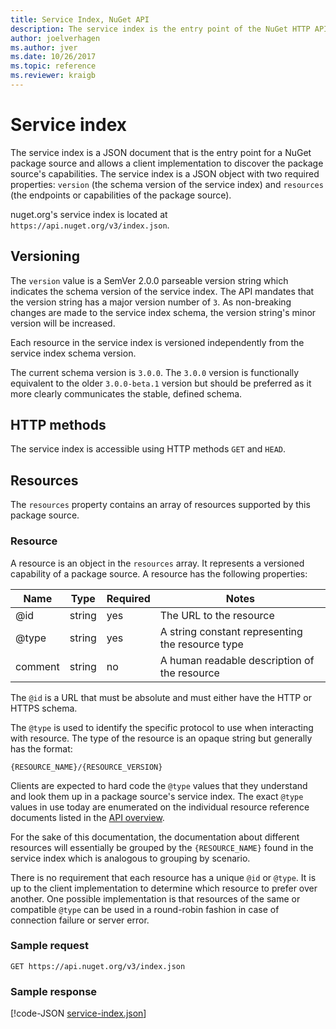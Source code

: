 ```yaml
---
title: Service Index, NuGet API
description: The service index is the entry point of the NuGet HTTP API and enumerates the capabilities of the server.
author: joelverhagen
ms.author: jver
ms.date: 10/26/2017
ms.topic: reference
ms.reviewer: kraigb
---
```


# Service index

The service index is a JSON document that is the entry point for a NuGet package source and allows a client
implementation to discover the package source's capabilities. The service index is a JSON object with two required
properties: `version` (the schema version of the service index) and `resources`  (the endpoints or capabilities of the
package source).

nuget.org's service index is located at `https://api.nuget.org/v3/index.json`.

## Versioning

The `version` value is a SemVer 2.0.0 parseable version string which indicates the schema version of the service index. The API mandates that the version string has a major version number of `3`. As non-breaking changes are made to the service index schema, the version string's minor version will be increased.

Each resource in the service index is versioned independently from the service index schema version.

The current schema version is `3.0.0`. The `3.0.0` version is functionally equivalent to the older `3.0.0-beta.1`
version but should be preferred as it more clearly communicates the stable, defined schema.

## HTTP methods

The service index is accessible using HTTP methods `GET` and `HEAD`.

## Resources

The `resources` property contains an array of resources supported by this package source.

### Resource

A resource is an object in the `resources` array. It represents a versioned capability of a package source. A
resource has the following properties:

Name          | Type   | Required | Notes
------------- | ------ | -------- | -----
@id           | string | yes      | The URL to the resource
@type         | string | yes      | A string constant representing the resource type
comment       | string | no       | A human readable description of the resource

The `@id` is a URL that must be absolute and must either have the HTTP or HTTPS schema.

The `@type` is used to identify the specific protocol to use when interacting with resource. The type of the resource
is an opaque string but generally has the format:

    {RESOURCE_NAME}/{RESOURCE_VERSION}

Clients are expected to hard code the `@type` values that they understand and look them up in a package source's
service index. The exact `@type` values in use today are enumerated on the individual resource reference documents
listed in the [API overview](overview.md#resources-and-schema).

For the sake of this documentation, the documentation about different resources will essentially be grouped by the
`{RESOURCE_NAME}` found in the service index which is analogous to grouping by scenario. 

There is no requirement that each resource has a unique `@id` or `@type`. It is up to the client implementation to
determine which resource to prefer over another. One possible implementation is that resources of the same or
compatible `@type` can be used in a round-robin fashion in case of connection failure or server error.

### Sample request

    GET https://api.nuget.org/v3/index.json

### Sample response

[!code-JSON [service-index.json](./_data/service-index.json)]
